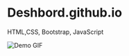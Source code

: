 # Deshbord.github.io
HTML,CSS, Bootstrap, JavaScript 

![Demo GIF](https://github.com/sudhanshu1313/Deshbord.github.io/blob/main/Ashbord_in_Javascript-ezgif.com-video-to-gif-converter.gif)




